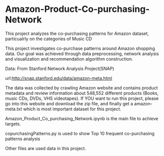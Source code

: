 # Amazon-Product-Co-purchasing-Network
This project analyzes the co-purchasing patterns for Amazon dataset, particualrly on the categories of Music CD 

This project investigates co-purchase patterns around Amazon shopping data. Our goal was achieved through data preprocessing, network analysis and visualization and recommendation algorithm construction.

Data: From Stanford Network Analysis Project(SNAP)

url:http://snap.stanford.edu/data/amazon-meta.html

  The data was collected by crawling Amazon website and contains product metadata and review information about 548,552 different products (Books, music CDs, DVDs, VHS videotapes). If YOU want to run this project, please go into this website and download the zip file, and finally get a amazon-meta.txt which is most important dataset for this project.

Amazon_Product_Co_purchasing_Network.ipynb is the main file to achieve targets.

copurchasingPatterns.py is used to show Top 10 frequent co-purchasing patterns analysis

Other files are used data in this project.
